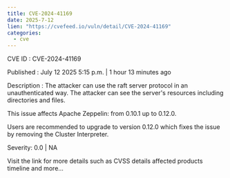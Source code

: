 ```yaml
---
title: CVE-2024-41169
date: 2025-7-12
lien: "https://cvefeed.io/vuln/detail/CVE-2024-41169"
categories:
  - cve
---
```


CVE ID : CVE-2024-41169

Published :  July 12
2025
5:15 p.m. | 1 hour
13 minutes ago

Description : The attacker can use the raft server protocol in an unauthenticated way. The attacker can see the server's resources
including directories and files.

This issue affects Apache Zeppelin: from 0.10.1 up to 0.12.0.

Users are recommended to upgrade to version 0.12.0
which fixes the issue by removing the Cluster Interpreter.

Severity: 0.0 | NA

Visit the link for more details
such as CVSS details
affected products
timeline
and more...
